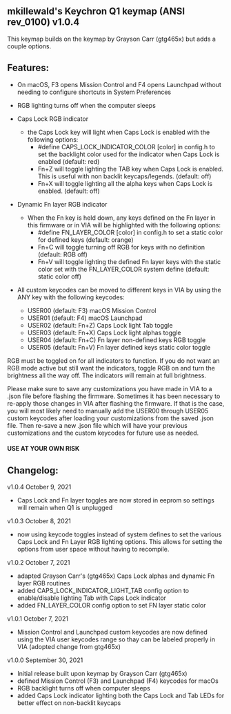 ## mkillewald's Keychron Q1 keymap (ANSI rev_0100) v1.0.4

This keymap builds on the keymap by Grayson Carr (gtg465x) but adds a couple options.

## Features:
- On macOS, F3 opens Mission Control and F4 opens Launchpad without needing to configure shortcuts in System Preferences
- RGB lighting turns off when the computer sleeps
- Caps Lock RGB indicator
    - the Caps Lock key will light when Caps Lock is enabled with the following options:
        - #define CAPS_LOCK_INDICATOR_COLOR [color] in config.h to set the backlight color used for the indicator when Caps Lock is enabled (default: red)
        - Fn+Z will toggle lighting the TAB key when Caps Lock is enabled. This is useful with non backlit keycaps/legends. (default: off)
        - Fn+X will toggle lighting all the alpha keys when Caps Lock is enabled. (default: off)

- Dynamic Fn layer RGB indicator
    - When the Fn key is held down, any keys defined on the Fn layer in this firmware or in VIA will be highlighted with the following options:
        - #define FN_LAYER_COLOR [color] in config.h to set a static color for defined keys (default: orange)
        - Fn+C will toggle turning off RGB for keys with no definition (default: RGB off)
        - Fn+V will toggle lighting the defined Fn layer keys with the static color set with the FN_LAYER_COLOR system define (default: static color off)

- All custom keycodes can be moved to different keys in VIA by using the ANY key with the following keycodes:
    - USER00 (default: F3) macOS Mission Control
    - USER01 (default: F4) macOS Launchpad
    - USER02 (default: Fn+Z) Caps Lock light Tab toggle
    - USER03 (default: Fn+X) Caps Lock light alphas toggle
    - USER04 (default: Fn+C) Fn layer non-defined keys RGB toggle
    - USER05 (default: Fn+V) Fn layer defined keys static color toggle

RGB must be toggled on for all indicators to function. If you do not want an RGB mode active but still want the indicators, toggle RGB on and turn the brightness all the way off. The indicators will remain at full brightness.

Please make sure to save any customizations you have made in VIA to a .json file before flashing the firmware. Sometimes it has been necessary to re-apply those changes in VIA after flashing the firmware. If that is the case, you will most likely need to manually add the USER00 through USER05 custom keycodes after loading your customizations from the saved .json file. Then re-save a new .json file which will have your previous customizations and the custom keycodes for future use as needed.
    
#### USE AT YOUR OWN RISK

## Changelog:

v1.0.4  October 9, 2021
- Caps Lock and Fn layer toggles are now stored in eeprom so settings will remain when Q1 is unplugged

v1.0.3  October 8, 2021
- now using keycode toggles instead of system defines to set the various Caps Lock and Fn Layer RGB lighting options. This allows for setting the options from user space without having to recompile.

v1.0.2  October 7, 2021
- adapted Grayson Carr's (gtg465x) Caps Lock alphas and dynamic Fn layer RGB routines
- added CAPS_LOCK_INDICATOR_LIGHT_TAB config option to enable/disable lighting Tab with Caps Lock indicator
- added FN_LAYER_COLOR config option to set FN layer static color

v1.0.1  October 7, 2021
- Mission Control and Launchpad custom keycodes are now defined using the VIA user keycodes range so thay can be labeled properly in VIA (adopted change from gtg465x)

v1.0.0  September 30, 2021
- Initial release built upon keymap by Grayson Carr (gtg465x)
- defined Mission Control (F3) and Launchpad (F4) keycodes for macOs
- RGB backlight turns off when computer sleeps
- added Caps Lock indicator lighting both the Caps Lock and Tab LEDs for better effect on non-backlit keycaps
